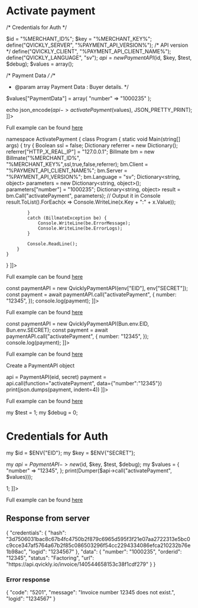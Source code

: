 # Activate payment

<include from="Snippets-PaymentAPI.md" element-id="snippet-header"></include>

<tabs>
  <tab title="%code-json%">
<code-block lang="json">
<![CDATA[
{
    "credentials": {
        "id": "%MERCHANT_ID%",
        "hash": "b8122d2e9580525e03c566264c8f5a004ed780b0f00568429dbd965fc2b2b89a7f0fd50e11d19c86a81f4bb4684eb2bac1d608653e807725b0068ce4bee3221c", 
        "version": "%PAYMENT_API_VERSION%", 
        "client": "%PAYMENT_API_CLIENT_NAME%",
        "language": "sv",
        "time": 1714827001.526806
    },
    "data": {
        "number": "12345"
    },
    "function": "activatePayment"
}
]]>
</code-block>
  </tab>

  <tab title="%code-phplegacy%">
<code-block lang="PHP">
<![CDATA[
<?php
include('../PaymentAPI.php');
$test = true;
$debug = false;

/* Credentials for Auth */

$id = "%MERCHANT_ID%";
$key = "%MERCHANT_KEY%";
define("QVICKLY_SERVER", "%PAYMENT_API_VERSION%");    /* API version */
define("QVICKLY_CLIENT", "%PAYMENT_API_CLIENT_NAME%");
define("QVICKLY_LANGUAGE", "sv");
$api = new PaymentAPI($id, $key, $test, $debug);
$values = array();

/* Payment Data */
/**
* @param array Payment Data : Buyer details.
  */

$values["PaymentData"] = array(
    "number" => "1000235"
);

echo json_encode($api->activatePayment($values), JSON_PRETTY_PRINT);
]]>
</code-block>

Full example can be found [here](https://github.com/Billmate/QvicklyAPISamples/blob/main/PHP.Legacy/examples/activatePayment.php)

</tab>


  <tab title="%code-csharp%">
<code-block lang="c#">
<![CDATA[
using System;
using System.Collections.Generic;
using System.Linq;
using System.Text;
using BillmateAPI;

namespace ActivatePayment
{
    class Program
    {
        static void Main(string[] args)
        {
            try
            {
                Boolean ssl = false;
                Dictionary referrer = new Dictionary();
                referrer["HTTP_X_REAL_IP"] = "127.0.0.1";
                Billmate bm = new Billmate("%MERCHANT_ID%", "%MERCHANT_KEY%",ssl,true,false,referrer);
                bm.Client = "%PAYMENT_API_CLIENT_NAME%";
                bm.Server = "%PAYMENT_API_VERSION%";
                bm.Language = "sv";
                Dictionary<string, object> parameters = new Dictionary<string, object>();
                parameters["number"] = "1000235";
                Dictionary<string, object> result = bm.Call("activatePayment", parameters);
                // Output it in Console
                result.ToList().ForEach(x => Console.WriteLine(x.Key + ":" + x.Value));

            }
            catch (BillmateException be) {
                Console.WriteLine(be.ErrorMessage);
                Console.WriteLine(be.ErrorLogs);
            }

            Console.ReadLine();
        }
    }
}
]]>
</code-block>
  </tab>
<tab title="%code-node%">
<code-block lang="javascript">
<![CDATA[
import { QvicklyPaymentAPI } from "../../PaymentAPI.js";

const paymentAPI = new QvicklyPaymentAPI(process.env.EID, process.env.SECRET);
const payment = await paymentAPI.call("activatePayment", {
    number: "12345",
});
console.log(payment);

]]>
</code-block>

Full example can be found [here](https://github.com/Billmate/QvicklyAPISamples/blob/main/Node.JS/examples/PaymentAPI/activatePayment.js)

</tab>

<tab title="%code-deno%">
<code-block lang="javascript">
<![CDATA[
import {QvicklyPaymentAPI, env} from "../../PaymentAPI.ts";

const paymentAPI = new QvicklyPaymentAPI(env["EID"], env["SECRET"]);
const payment = await paymentAPI.call("activatePayment", {
    number: "12345",
});
console.log(payment);
]]>
</code-block>

Full example can be found [here](https://github.com/Billmate/QvicklyAPISamples/blob/main/Deno/examples/PaymentAPI/activatePayment.ts)

</tab>

<tab title="%code-bun%">
<code-block lang="javascript">
<![CDATA[
import QvicklyPaymentAPI from "../../PaymentAPI";

const paymentAPI = new QvicklyPaymentAPI(Bun.env.EID, Bun.env.SECRET);
const payment = await paymentAPI.call("activatePayment", {
    number: "12345",
});
console.log(payment);
]]>
</code-block>

Full example can be found [here](https://github.com/Billmate/QvicklyAPISamples/blob/main/Bun/examples/PaymentAPI/activatePayment.ts)

</tab>

  <tab title="%code-python%">
<code-block lang="Python">
<![CDATA[
from PaymentAPI import PaymentAPI

# Create a PaymentAPI object
api = PaymentAPI(eid, secret)
payment = api.call(function="activatePayment", data={"number":"12345"})
print(json.dumps(payment, indent=4))
]]>
</code-block>

Full example can be found [here](https://github.com/Billmate/QvicklyAPISamples/blob/main/Python/examples/PaymentAPI/activatePayment.py)

  </tab>

<tab title="%code-perl%">
<code-block lang="perl">
<![CDATA[
#!/usr/bin/perl
use strict;
use warnings;
use JSON::PP;
use Data::Dumper;
use lib '../..';
require "PaymentAPI.pl";
require "LoadEnv.pl";
LoadEnv('../../.env');

my $test = 1;
my $debug = 0;

# Credentials for Auth
my $id = $ENV{"EID"};
my $key = $ENV{"SECRET"};

my $api = PaymentAPI->new($id, $key, $test, $debug);
my $values = {
    "number" => "12345",
};
print(Dumper($api->call("activatePayment", $values)));

1;
]]>
</code-block>

Full example can be found [here](https://github.com/Billmate/QvicklyAPISamples/blob/main/Perl/examples/PaymentAPI/activatePayment.pl)

</tab>

</tabs>

## Response from server
<code-block lang="json">
{
    "credentials": {
        "hash": "3d7506031bac8c67b4fc4750b2f879c6965d595f3f21e07aa2722313e5bc0c9cce347af5764a67b2f85c086503296f54cc2294334086efca210232b76e1b98ac",
        "logid": "1234567"
    },
    "data": {
        "number": "1000235",
        "orderid": "12345",
        "status": "Factoring",
        "url": "https://api.qvickly.io/invoice/140544658153c38f1cdf279"
    }
}
</code-block>

### Error response
<code-block lang="json">
{
    "code": "5201",
    "message": "Invoice number 12345 does not exist.",
    "logid": "1234567"
}
</code-block>

<include from="Snippets-Examples.md" element-id="snippet-footer"></include>